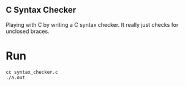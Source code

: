 C Syntax Checker
----------------
Playing with C by writing a C syntax checker.
It really just checks for unclosed braces.

Run
=======
```
cc syntax_checker.c
./a.out
```

